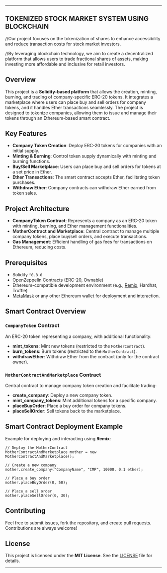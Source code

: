 ----------------------------------------------------
**TOKENIZED STOCK MARKET SYSTEM USING BLOCKCHAIN**
----------------------------------------------------

//Our project focuses on the tokenization of shares to enhance accessibility and reduce transaction costs for stock market investors. 

//By leveraging blockchain technology, we aim to create a decentralized platform that allows users to trade fractional shares of assets, making investing more affordable and inclusive for retail investors.

## Overview
This project is a **Solidity-based platform** that allows the creation, minting, burning, and trading of company-specific ERC-20 tokens. It integrates a marketplace where users can place buy and sell orders for company tokens, and it handles Ether transactions seamlessly. The project is designed to tokenize companies, allowing them to issue and manage their tokens through an Ethereum-based smart contract.

## Key Features
- **Company Token Creation**: Deploy ERC-20 tokens for companies with an initial supply.
- **Minting & Burning**: Control token supply dynamically with minting and burning functions.
- **Buy/Sell Marketplace**: Users can place buy and sell orders for tokens at a set price in Ether.
- **Ether Transactions**: The smart contract accepts Ether, facilitating token purchases.
- **Withdraw Ether**: Company contracts can withdraw Ether earned from token sales.

## Project Architecture
- **CompanyToken Contract**: Represents a company as an ERC-20 token with minting, burning, and Ether management functionalities.
- **MotherContract and Marketplace**: Central contract to manage multiple company tokens, place buy/sell orders, and execute transactions.
- **Gas Management**: Efficient handling of gas fees for transactions on Ethereum, reducing costs.

## Prerequisites
- Solidity `^0.8.0`
- OpenZeppelin Contracts (ERC-20, Ownable)
- Ethereum-compatible development environment (e.g., [Remix](https://remix.ethereum.org), Hardhat, Truffle)
- [MetaMask](https://metamask.io) or any other Ethereum wallet for deployment and interaction.


## Smart Contract Overview

### `CompanyToken` Contract
An ERC-20 token representing a company, with additional functionality:
- **mint_tokens**: Mint new tokens (restricted to the `MotherContract`).
- **burn_tokens**: Burn tokens (restricted to the `MotherContract`).
- **withdrawEther**: Withdraw Ether from the contract (only for the contract owner).

### `MotherContractAndMarketplace` Contract
Central contract to manage company token creation and facilitate trading:
- **create_company**: Deploy a new company token.
- **mint_company_tokens**: Mint additional tokens for a specific company.
- **placeBuyOrder**: Place a buy order for company tokens.
- **placeSellOrder**: Sell tokens back to the marketplace.


## Smart Contract Deployment Example

Example for deploying and interacting using **Remix**:
```solidity
// Deploy the MotherContract
MotherContractAndMarketplace mother = new MotherContractAndMarketplace();

// Create a new company
mother.create_company("CompanyName", "CMP", 10000, 0.1 ether);

// Place a buy order
mother.placeBuyOrder(0, 50);

// Place a sell order
mother.placeSellOrder(0, 30);
```

## Contributing
Feel free to submit issues, fork the repository, and create pull requests. Contributions are always welcome!

## License
This project is licensed under the **MIT License**. See the [LICENSE](./LICENSE) file for details.

---
